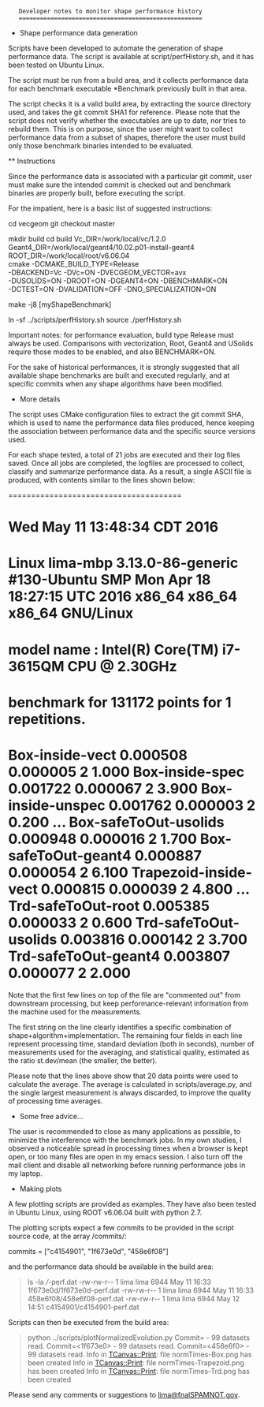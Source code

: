 

       Developer notes to monitor shape performance history
       ====================================================


* Shape performance data generation

Scripts have been developed to automate the generation of shape
performance data.  The script is available at script/perfHistory.sh,
and it has been tested on Ubuntu Linux.

The script must be run from a build area, and it collects performance
data for each benchmark executable *Benchmark previously built in that
area.

The script checks it is a valid build area, by extracting the source
directory used, and takes the git commit SHA1 for reference.  Please
note that the script does not verify whether the executables are up to
date, nor tries to rebuild them.  This is on purpose, since the user
might want to collect performance data from a subset of shapes,
therefore the user must build only those benchmark binaries intended
to be evaluated.

** Instructions

Since the performance data is associated with a particular git commit,
user must make sure the intended commit is checked out and benchmark
binaries are properly built, before executing the script.

For the impatient, here is a basic list of suggested instructions:

  cd vecgeom
  git checkout master

  mkdir build
  cd build
  Vc_DIR=/work/local/vc/1.2.0 \
    Geant4_DIR=/work/local/geant4/10.02.p01-install-geant4 \
    ROOT_DIR=/work/local/root/v6.06.04 \
    cmake  -DCMAKE_BUILD_TYPE=Release \
    -DBACKEND=Vc -DVc=ON -DVECGEOM_VECTOR=avx \
    -DUSOLIDS=ON -DROOT=ON -DGEANT4=ON -DBENCHMARK=ON \
    -DCTEST=ON -DVALIDATION=OFF -DNO_SPECIALIZATION=ON

  make -j8 [myShapeBenchmark]

  ln -sf ../scripts/perfHistory.sh
  source ./perfHistory.sh

Important notes: for performance evaluation, build type Release must
always be used.  Comparisons with vectorization, Root, Geant4 and
USolids require those modes to be enabled, and also BENCHMARK=ON.

For the sake of historical performances, it is strongly suggested that
all available shape benchmarks are built and executed regularly, and
at specific commits when any shape algorithms have been modified.

* More details

The script uses CMake configuration files to extract the git commit
SHA, which is used to name the performance data files produced, hence
keeping the association between performance data and the specific
source versions used.

For each shape tested, a total of 21 jobs are executed and their log
files saved.  Once all jobs are completed, the logfiles are processed
to collect, classify and summarize performance data.  As a result, a
single ASCII file is produced, with contents similar to the lines
shown below:

======================================
# Wed May 11 13:48:34 CDT 2016
# Linux lima-mbp 3.13.0-86-generic #130-Ubuntu SMP Mon Apr 18 18:27:15 UTC 2016 x86_64 x86_64 x86_64 GNU/Linux
# model name : Intel(R) Core(TM) i7-3615QM CPU @ 2.30GHz
# benchmark for 131172 points for 1 repetitions.
Box-inside-vect               0.000508  0.000005    2   1.000
Box-inside-spec               0.001722  0.000067    2   3.900
Box-inside-unspec             0.001762  0.000003    2   0.200
...
Box-safeToOut-usolids         0.000948  0.000016    2   1.700
Box-safeToOut-geant4          0.000887  0.000054    2   6.100
Trapezoid-inside-vect         0.000815  0.000039    2   4.800
...
Trd-safeToOut-root            0.005385  0.000033    2   0.600
Trd-safeToOut-usolids         0.003816  0.000142    2   3.700
Trd-safeToOut-geant4          0.003807  0.000077    2   2.000
======================================

Note that the first few lines on top of the file are "commented out"
from downstream processing, but keep performance-relevant information
from the machine used for the measurements.

The first string on the line clearly identifies a specific combination
of shape+algorithm+implementation.  The remaining four fields in each 
line represent processing time, standard deviation (both in seconds),
number of measurements used for the averaging, and statistical
quality, estimated as the ratio st.dev/mean (the smaller, the better).

Please note that the lines above show that 20 data points were used to
calculate the average. The average is calculated in scripts/average.py,
and the single largest measurement is always discarded, to improve
the quality of processing time averages.

* Some free advice...

The user is recommended to close as many applications as possible, to
minimize the interference with the benchmark jobs.  In my own studies,
I observed a noticeable spread in processing times when a browser is
kept open, or too many files are open in my emacs session.  I also
turn off the mail client and disable all networking before running
performance jobs in my laptop.

* Making plots

A few plotting scripts are provided as examples.  They have also been
tested in Ubuntu Linux, using ROOT v6.06.04 built with python 2.7.

The plotting scripts expect a few commits to be provided in the script
source code, at the array /commits/:

  commits   = ["c4154901", "1f673e0d", "458e6f08"]

and the performance data should be available in the build area:

  > ls -la */*-perf.dat
  -rw-rw-r-- 1 lima lima 6944 May 11 16:33 1f673e0d/1f673e0d-perf.dat
  -rw-rw-r-- 1 lima lima 6944 May 11 16:33 458e6f08/458e6f08-perf.dat
  -rw-rw-r-- 1 lima lima 6944 May 12 14:51 c4154901/c4154901-perf.dat

Scripts can then be executed from the build area:

  > python ../scripts/plotNormalizedEvolution.py
  Commit=<c415490> - 99 datasets read.
  Commit=<1f673e0> - 99 datasets read.
  Commit=<458e6f0> - 99 datasets read.
  Info in <TCanvas::Print>: file normTimes-Box.png has been created
  Info in <TCanvas::Print>: file normTimes-Trapezoid.png has been created
  Info in <TCanvas::Print>: file normTimes-Trd.png has been created


Please send any comments or suggestions to lima@fnalSPAMNOT.gov.
